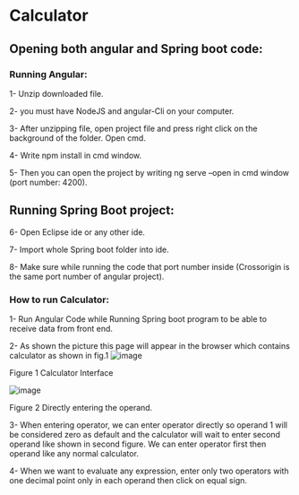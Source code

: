 # Calculator
## Opening both angular and Spring boot code:
### Running Angular:
1- Unzip downloaded file.

2- you must have NodeJS and angular-Cli on your computer.

3- After unzipping file, open project file and press right click on the background of the
folder. Open cmd.

4- Write npm install in cmd window.

5- Then you can open the project by writing ng serve –open in cmd window (port number:
4200).

## Running Spring Boot project:

6- Open Eclipse ide or any other ide.

7- Import whole Spring boot folder into ide.

8- Make sure while running the code that port number inside (Crossorigin is the same
port number of angular project).

### How to run Calculator:
1- Run Angular Code while Running Spring boot program to be able to receive data from
front end.

2- As shown the picture this page will appear in the browser which contains calculator as
shown in fig.1
![image](https://user-images.githubusercontent.com/78346070/174281119-79857a34-a698-4e80-ac9d-476212cb913b.png)

Figure 1 Calculator Interface


![image](https://user-images.githubusercontent.com/78346070/174281173-b35b1b5b-c110-4a68-a54a-6e6e66ebe495.png)

Figure 2 Directly entering the operand.

3- When entering operator, we can enter operator directly so operand 1 will be considered
zero as default and the calculator will wait to enter second operand like shown in second
figure. We can enter operator first then operand like any normal calculator.

4- When we want to evaluate any expression, enter only two operators with one decimal
point only in each operand then click on equal sign.

